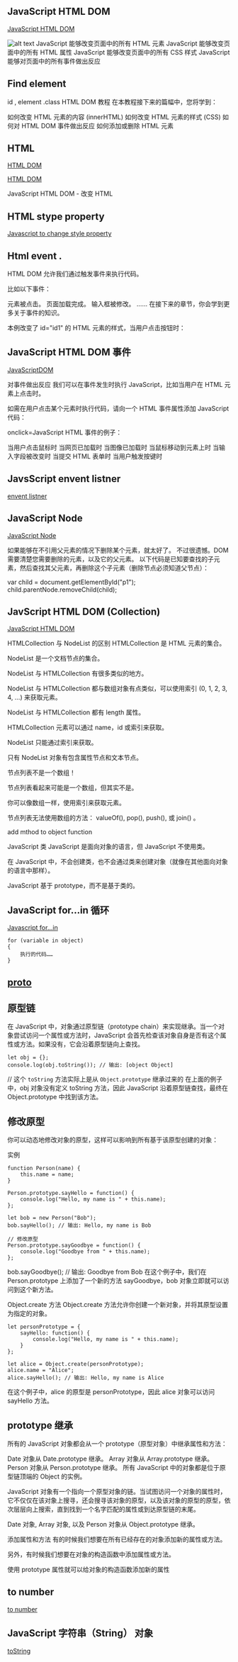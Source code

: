 ## JavaScript HTML DOM
[JavaScript HTML DOM](https://www.runoob.com/js/js-htmldom.html)

![alt text](image-5.png)
JavaScript 能够改变页面中的所有 HTML 元素
JavaScript 能够改变页面中的所有 HTML 属性
JavaScript 能够改变页面中的所有 CSS 样式
JavaScript 能够对页面中的所有事件做出反应

## Find element
id , element .class
HTML DOM 教程
在本教程接下来的篇幅中，您将学到：

如何改变 HTML 元素的内容 (innerHTML)
如何改变 HTML 元素的样式 (CSS)
如何对 HTML DOM 事件做出反应
如何添加或删除 HTML 元素

## HTML 

[HTML DOM](https://www.w3schools.com/js/js_htmldom.asp)


[HTML DOM](https://www.runoob.com/js/js-htmldom-html.html)

JavaScript HTML DOM - 改变 HTML

## HTML stype property

[Javascript to change style property](https://www.runoob.com/js/js-htmldom-css.html)

## Html event .

HTML DOM 允许我们通过触发事件来执行代码。

比如以下事件：

元素被点击。
页面加载完成。
输入框被修改。
……
在接下来的章节，你会学到更多关于事件的知识。

本例改变了 id="id1" 的 HTML 元素的样式，当用户点击按钮时：

## JavaScript HTML DOM 事件
[JavaScriptDOM](https://www.runoob.com/js/js-htmldom-events.html)

对事件做出反应
我们可以在事件发生时执行 JavaScript，比如当用户在 HTML 元素上点击时。

如需在用户点击某个元素时执行代码，请向一个 HTML 事件属性添加 JavaScript 代码：

onclick=JavaScript
HTML 事件的例子：

当用户点击鼠标时
当网页已加载时
当图像已加载时
当鼠标移动到元素上时
当输入字段被改变时
当提交 HTML 表单时
当用户触发按键时

## JavsScript envent listner
[envent listner](https://www.runoob.com/js/js-htmldom-eventlistener.html)

## JavaScript Node
[JavaScript Node](https://www.runoob.com/js/js-htmldom-elements.html)

如果能够在不引用父元素的情况下删除某个元素，就太好了。
不过很遗憾。DOM 需要清楚您需要删除的元素，以及它的父元素。
以下代码是已知要查找的子元素，然后查找其父元素，再删除这个子元素（删除节点必须知道父节点）：

var child = document.getElementById("p1");
child.parentNode.removeChild(child);

## JavScript HTML DOM (Collection)
[JavaScript HTML DOM](https://www.runoob.com/js/js-htmldom-collections.html)


HTMLCollection 与 NodeList 的区别
HTMLCollection 是 HTML 元素的集合。

NodeList 是一个文档节点的集合。

NodeList 与 HTMLCollection 有很多类似的地方。

NodeList 与 HTMLCollection 都与数组对象有点类似，可以使用索引 (0, 1, 2, 3, 4, ...) 来获取元素。

NodeList 与 HTMLCollection 都有 length 属性。

HTMLCollection 元素可以通过 name，id 或索引来获取。

NodeList 只能通过索引来获取。

只有 NodeList 对象有包含属性节点和文本节点。

节点列表不是一个数组！

节点列表看起来可能是一个数组，但其实不是。

你可以像数组一样，使用索引来获取元素。

节点列表无法使用数组的方法： valueOf(), pop(), push(), 或 join() 。

add mthod to object function

JavaScript 类
JavaScript 是面向对象的语言，但 JavaScript 不使用类。

在 JavaScript 中，不会创建类，也不会通过类来创建对象（就像在其他面向对象的语言中那样）。

JavaScript 基于 prototype，而不是基于类的。

## JavaScript for...in 循环
[Javascript for...in](https://www.runoob.com/js/js-objects.html)

```
for (variable in object)
{
    执行的代码……
}

```

## [proto](https://www.runoob.com/js/js-object-prototype.html)

## 原型链
在 JavaScript 中，对象通过原型链（prototype chain）来实现继承。当一个对象尝试访问一个属性或方法时，JavaScript 会首先检查该对象自身是否有这个属性或方法。如果没有，它会沿着原型链向上查找。
```
let obj = {};
console.log(obj.toString()); // 输出: [object Object]

```
// 这个 `toString` 方法实际上是从 `Object.prototype` 继承过来的
在上面的例子中，obj 对象没有定义 toString 方法，因此 JavaScript 沿着原型链查找，最终在 Object.prototype 中找到该方法。

## 修改原型
你可以动态地修改对象的原型，这样可以影响到所有基于该原型创建的对象：

实例
```
function Person(name) {
    this.name = name;
}

Person.prototype.sayHello = function() {
    console.log("Hello, my name is " + this.name);
};

let bob = new Person("Bob");
bob.sayHello(); // 输出: Hello, my name is Bob

// 修改原型
Person.prototype.sayGoodbye = function() {
    console.log("Goodbye from " + this.name);
};
```
bob.sayGoodbye(); // 输出: Goodbye from Bob
在这个例子中，我们在 Person.prototype 上添加了一个新的方法 sayGoodbye，bob 对象立即就可以访问到这个新方法。

Object.create 方法
Object.create 方法允许你创建一个新对象，并将其原型设置为指定的对象。
```
let personPrototype = {
    sayHello: function() {
        console.log("Hello, my name is " + this.name);
    }
};

let alice = Object.create(personPrototype);
alice.name = "Alice";
alice.sayHello(); // 输出: Hello, my name is Alice
```
在这个例子中，alice 的原型是 personPrototype，因此 alice 对象可以访问 sayHello 方法。

## prototype 继承
所有的 JavaScript 对象都会从一个 prototype（原型对象）中继承属性和方法：

Date 对象从 Date.prototype 继承。
Array 对象从 Array.prototype 继承。
Person 对象从 Person.prototype 继承。
所有 JavaScript 中的对象都是位于原型链顶端的 Object 的实例。

JavaScript 对象有一个指向一个原型对象的链。当试图访问一个对象的属性时，它不仅仅在该对象上搜寻，还会搜寻该对象的原型，以及该对象的原型的原型，依次层层向上搜索，直到找到一个名字匹配的属性或到达原型链的末尾。

Date 对象, Array 对象, 以及 Person 对象从 Object.prototype 继承。

添加属性和方法
有的时候我们想要在所有已经存在的对象添加新的属性或方法。

另外，有时候我们想要在对象的构造函数中添加属性或方法。

使用 prototype 属性就可以给对象的构造函数添加新的属性


## to number 
[to number](https://www.runoob.com/js/js-obj-number.html)

## JavaScript 字符串（String） 对象
[toString](https://www.runoob.com/js/js-obj-string.html)
